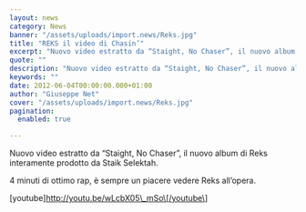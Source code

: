 ```yaml
---
layout: news
category: News
banner: "/assets/uploads/import.news/Reks.jpg"
title: "REKS il video di Chasin’"
excerpt: "Nuovo video estratto da “Staight, No Chaser”, il nuovo album di Reks interamente prodotto da Staik Selektah. 4 minuti di ottimo rap, è sempre un piacere vedere Reks all’opera. [youtube]http://youtu.be/wLcbX05_mSo[/youtube]  "
quote: ""
description: "Nuovo video estratto da “Staight, No Chaser”, il nuovo album di Reks interamente prodotto da Staik Selektah. 4 minuti di ottimo rap, è sempre un piacere vedere Reks all’opera. [youtube]http://youtu.be/wLcbX05_mSo[/youtube]  "
keywords: ""
date: 2012-06-04T00:00:00.000+01:00
author: "Giuseppe Net"
cover: "/assets/uploads/import.news/Reks.jpg"
pagination:
  enabled: true

---
```


Nuovo video estratto da “Staight, No Chaser”, il nuovo album di Reks interamente prodotto da Staik Selektah.

4 minuti di ottimo rap, è sempre un piacere vedere Reks all’opera.

\[youtube\]http://youtu.be/wLcbX05\_mSo\[/youtube\]
